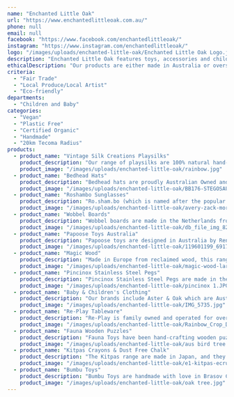```yaml
---
name: "Enchanted Little Oak"
url: "https://www.enchantedlittleoak.com.au/"
phone: null
email: null
facebook: "https://www.facebook.com/enchantedlittleoak/"
instagram: "https://www.instagram.com/enchantedlittleoak/"
logo: "/images/uploads/enchanted-little-oak/Enchanted Little Oak Logo.jpg"
description: "Enchanted Little Oak features toys, accessories and children's wear that are ethically made, eco friendly and of the highest quality. We aim to take the guesswork out of finding unique and reliable products that support your child's natural development."
ethicalDescription: "Our products are either made in Australia or overseas (mainly in Europe) by small businesses that pride themselves in manufacturing and producing following ethical practices. The materials used in production support sustainable practices and conservation."
criteria:
  - "Fair Trade"
  - "Local Produce/Local Artist"
  - "Eco-friendly"
departments:
  - "Children and Baby"
categories:
  - "Vegan"
  - "Plastic Free"
  - "Certified Organic"
  - "Handmade"
  - "20km Tecoma Radius"
products:
  - product_name: "Vintage Silk Creations Playsilks"
    product_description: "Our range of playsilks are 100% natural hand-rolled Habatoi silk. All silks have been evenly hand dyed with love and care by Kim Pavli of Vintage Silk Creation, based in the Bellarine Peninsula, Victoria. Professional non toxic and colour fast dyes have been used.\r\n\r\nThese silks have been sourced from Sewards Handkerchief factory and are circa mid 80's. This vintage silk is in perfect condition, and is light, soft and has a beautiful sheen. Hence the silks are one of a kind, and thoughtfully repurposed to create a wonderfully diverse toy for babies and children. \r\n\r\nUse for sensory & imaginary play, costumes, landscapes and more."
    product_image: "/images/uploads/enchanted-little-oak/rainbow.jpg"
  - product_name: "Bedhead Hats"
    product_description: "Bedhead hats are proudly Australian Owned and designed by an Aussie Mum & ethically made by a small family business in China. They are carefully designed so that they actually fit! Finally a hat that newborns can wear through to children aged 13 years.\r\n\r\nThey have the highest sun protection of UPF 50+. Bedhead hats also feature their 'anti flop brim' which means that they can be worn, washed and even folded in your bag repeatedly and they will always hold their shape. No more floppy brims hanging into your little one's eyes."
    product_image: "/images/uploads/enchanted-little-oak/BB176-STEGOSAUR.jpg"
  - product_name: "Roshambo Sunglasses"
    product_description: "Ro.sham.bo (which is named after the popular game Rock, Paper, Scissors) were created in San Diego in 2013 and owned by a small family business. These quality baby and children’s polarised sunglasses are designed in the USA and made in Italy.\r\n\r\nRoshambo are renowned for their high manufacturing specifications, stringent safety testing, 100% UVA/B/C protection, being virtually unbreakable and yet fashionable with their classic wayfarer style.\r\n\r\nThe owners of Roshambo would like to create awareness of Autism and are proud supporters of Autism education and fundraising. All sales contribute to the Autism Charity “Surfers Healing”."
    product_image: "/images/uploads/enchanted-little-oak/avery-zack-morris_1024x1024.jpg"
  - product_name: "Wobbel Boards"
    product_description: "Wobbel boards are made in the Netherlands from many layers of the best European beech wood (FSC), which are stacked and pressed under high pressure, and has a uniquely designed curve. \r\n\r\nWobbel boards are an open ended toy which means they can be used for many purposes! They can be a balance board, used for exercise, imaginary play and much more."
    product_image: "/images/uploads/enchanted-little-oak/db_file_img_8241_thumb_552x552.jpg"
  - product_name: "Papoose Toys Australia"
    product_description: "Papoose toys are designed in Australia by Renske Carbone, and partnering with artisans in Nepal, Papoose toys are made under fair trade conditions from all natural materials. They are renowned for their creative 100% wool felt toys and natural wood products.\r\n\r\nPapoose provides a world of wonder with their small world toys, felt foods and loose parts."
    product_image: "/images/uploads/enchanted-little-oak/119601199_691778308089134_8039803754149718538_n.png"
  - product_name: "Magic Wood"
    product_description: "Made in Europe from reclaimed wood, this range includes stunning treehouses and marble sound trees. These open ended toys can be used for imaginary play and are a beautiful feature in any play room."
    product_image: "/images/uploads/enchanted-little-oak/magic-wood-large-tree-house-doll-house-oskars-wooden-ark-australia-03_926x926.jpg"
  - product_name: "Pincinox Stainless Steel Pegs"
    product_description: "Pincinox Stainless Steel Pegs are made in the small village of Vitrolles, in Southern France by the same family company for nearly 50 years. They are strong, elegantly designed and built to last a lifetime. They have been tested to withstand the hottest Australian conditions and the strongest winds and will not break or rust. We love these pegs as they have unlimited uses around the home and are great for the environment."
    product_image: "/images/uploads/enchanted-little-oak/pincinox 1.JPG"
  - product_name: "Baby & Children's Clothing"
    product_description: "Our brands include Aster & Oak which are Australian designed and ethically made in China from organic cotton. The range features artwork by the owner.\r\nPetit Bamboo is made under certified Fair Trade conditions and features the highest quality bamboo fabrics. Bamboo is naturally breathable and hypoallergenic."
    product_image: "/images/uploads/enchanted-little-oak/IMG_5735.jpg"
  - product_name: "Re-Play Tableware"
    product_description: "Re-Play is family owned and operated for over 25 years. They strive to bring products that are affordable, durable and eco-friendly.\r\n\r\nRe-Play sources material and vibrant colour concentrates to meet strict FDA & EU purity standards. All Re-Play products are made in the USA and are BPA, BPS, PVC, lead, phthalates, surface coatings -free. Currently Re-play has saved 40 million milk jugs, their primary source for material, from going into landfill!"
    product_image: "/images/uploads/enchanted-little-oak/Rainbow_Crop_Dial-S.jpg"
  - product_name: "Fauna Wooden Puzzles"
    product_description: "Fauna Toys have been hand-crafting wooden puzzles since 1992, using sustainable timbers and non toxic materials and are based in Budapest, Hungary. \r\n\r\nTheir beautiful 3D wooden puzzles engage children, improve manual dexterity and encourages spacial awareness. What makes Fauna toys unique are the intricate, yet logical way the pieces fit together and that all pieces can be stacked to create another beautiful structure.\r\n\r\nThey are proud supporters of animal and nature conservation worldwide."
    product_image: "/images/uploads/enchanted-little-oak/aus bird tree.jpg"
  - product_name: "Kitpas Crayons & Dust Free Chalk"
    product_description: "The Kitpas range are made in Japan, and they are focussed on being environmentally friendly and also supporting people with intellectual disabilities within their business. The chalk is made from recycled scallop shells which were left over from the seafood industry.\r\nThe crayons are unique in that they can be used on multiple surfaces such as paper, white boards, glass, ceramic and can be easily wiped off if required."
    product_image: "/images/uploads/enchanted-little-oak/e1-kitpas-ecru-12-colours-02_1800x1800.jpg"
  - product_name: "Bumbu Toys"
    product_description: "Bumbu Toys are handmade with love in Brasov County in Romania, keeping traditional woodworking alive. These toys are made predominantly using sustainable maple wood. All designs begin with a sketch, and are inspired by wanting to stimulate a child's desire for knowledge and keeping designs as simple as possible using attractive and simple shapes."
    product_image: "/images/uploads/enchanted-little-oak/oak tree.jpg"
---
```

